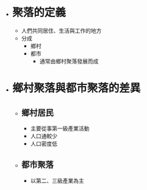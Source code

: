 - # 聚落的定義
	- 人們共同居住、生活與工作的地方
	- 分成
		- 鄉村
		- 都市
			- 通常由鄉村聚落發展而成
- # 鄉村聚落與都市聚落的差異
	- ## 鄉村居民
		- 主要從事第一級產業活動
		- 人口通較少
		- 人口密度低
	- ## 都市聚落
		- 以第二、三級產業為主